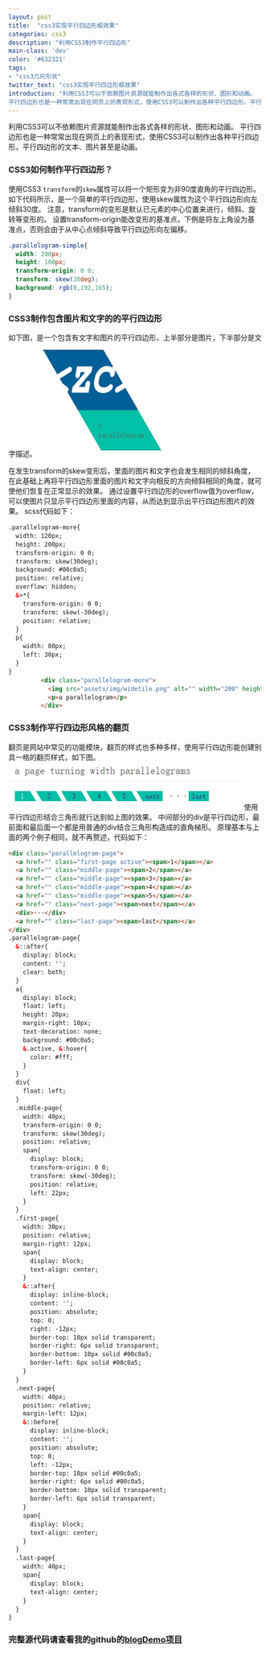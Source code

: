 ```yaml
---
layout: post
title:  "css3实现平行四边形框效果"
categories: css3
description: "利用CSS3制作平行四边形"
main-class: 'dev'
color: '#632321'
tags:
- "css3几何形状"
twitter_text: "css3实现平行四边形框效果"
introduction: "利用CSS3可以不依赖图片资源就能制作出各式各样的形状、图形和动画。
平行四边形也是一种常常出现在网页上的表现形式，使用CSS3可以制作出各种平行四边形，平行四边形的文本、图片甚至是动画。"
---
```


利用CSS3可以不依赖图片资源就能制作出各式各样的形状、图形和动画。
平行四边形也是一种常常出现在网页上的表现形式，使用CSS3可以制作出各种平行四边形，平行四边形的文本、图片甚至是动画。

### CSS3如何制作平行四边形？
使用CSS3 `transform`的`skew`属性可以将一个矩形变为非90度直角的平行四边形。
如下代码所示，是一个简单的平行四边形，使用skew属性为这个平行四边形向左倾斜30度。
注意，transform的变形是默认已元素的中心位置来进行，倾斜、旋转等变形的。
设置transform-origin能改变形的基准点，下例是将左上角设为基准点，否则会由于从中心点倾斜导致平行四边形向左偏移。

```css
.parallelogram-simple{
  width: 200px;
  height: 100px;
  transform-origin: 0 0;
  transform: skew(30deg);
  background: rgb(0,192,165);
}
```
### CSS3制作包含图片和文字的的平行四边形
如下图，是一个包含有文字和图片的平行四边形，上半部分是图片，下半部分是文字描述。
![包含有文字和图片的平行四边形](../assets/img/2016-9-22-1.jpg)

在发生transform的skew变形后，里面的图片和文字也会发生相同的倾斜角度，
在此基础上再将平行四边形里面的图片和文字向相反的方向倾斜相同的角度，就可使他们恢复在正常显示的效果。
通过设置平行四边形的overflow值为overflow，可以使图片只显示平行四边形里面的内容，从而达到显示出平行四边形图片的效果。
scss代码如下：

```html
.parallelogram-more{ 
  width: 120px;
  height: 200px;
  transform-origin: 0 0;
  transform: skew(30deg);
  background: #00c0a5;
  position: relative;
  overflow: hidden;
  &>*{
    transform-origin: 0 0;
    transform: skew(-30deg);
    position: relative;
  }
  p{
    width: 80px;
    left: 30px;
  }
}
         <div class="parallelogram-more">
           <img src="assets/img/widetile.png" alt="" width="200" height="120">
           <p>a parallelogram</p>
         </div>
```

### CSS3制作平行四边形风格的翻页
翻页是网站中常见的功能模块，翻页的样式也多种多样，使用平行四边形能创建别具一格的翻页样式，如下图。
![平行四边形风格的翻页](../assets/img/2016-9-22-2.jpg)
使用平行四边形结合三角形就行达到如上图的效果。
中间部分的div是平行四边形，最前面和最后面一个都是用普通的div结合三角形构造成的直角梯形。
原理基本与上面的两个例子相同，就不再赘述，代码如下：

```html
<div class="parallelogram-page">
  <a href="" class="first-page active"><span>1</span></a>
  <a href="" class="middle-page"><span>2</span></a>
  <a href="" class="middle-page"><span>3</span></a>
  <a href="" class="middle-page"><span>4</span></a>
  <a href="" class="middle-page"><span>5</span></a>
  <a href="" class="next-page"><span>next</span></a>
  <div>···</div>
  <a href="" class="last-page"><span>last</span></a>
</div>
.parallelogram-page{
  &::after{
    display: block;
    content: '';
    clear: both;
  }
  a{
    display: block;
    float: left;
    height: 20px;
    margin-right: 10px;
    text-decoration: none;
    background: #00c0a5;
    &.active, &:hover{
      color: #fff;
    }
  }
  div{
    float: left;
  }
  .middle-page{
    width: 40px;
    transform-origin: 0 0;
    transform: skew(30deg);
    position: relative;
    span{
      display: block;
      transform-origin: 0 0;
      transform: skew(-30deg);
      position: relative;
      left: 22px;
    }
  }
  .first-page{
    width: 30px;
    position: relative;
    margin-right: 12px;
    span{
      display: block;
      text-align: center;
    }
    &::after{
      display: inline-block;
      content: '';
      position: absolute;
      top: 0;
      right: -12px;
      border-top: 10px solid transparent;
      border-right: 6px solid transparent;
      border-bottom: 10px solid #00c0a5;
      border-left: 6px solid #00c0a5;
    }
  }
  .next-page{
    width: 40px;
    position: relative;
    margin-left: 12px;
    &::before{
      display: inline-block;
      content: '';
      position: absolute;
      top: 0;
      left: -12px;
      border-top: 10px solid #00c0a5;
      border-right: 6px solid #00c0a5;
      border-bottom: 10px solid transparent;
      border-left: 6px solid transparent;
    }
    span{
      display: block;
      text-align: center;
    }
  }
  .last-page{
    width: 40px;
    span{
      display: block;
      text-align: center;
    }
  }
}
```
### 完整源代码请查看我的github的[blogDemo项目](https://github.com/feleventh/blogDemo/blob/master/css3-parallelogram.html)
